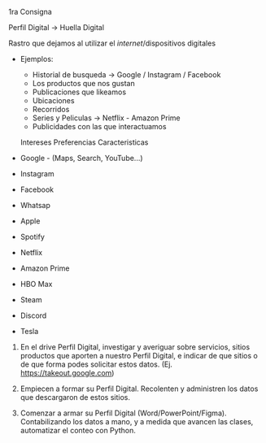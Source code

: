 1ra Consigna

Perfil Digital -> Huella Digital

Rastro que dejamos al utilizar el *internet*/dispositivos digitales

- Ejemplos:
	- Historial de busqueda -> Google / Instagram / Facebook
	- Los productos que nos gustan
	- Publicaciones que likeamos
	- Ubicaciones
	- Recorridos
	- Series y Peliculas -> Netflix - Amazon Prime
	- Publicidades con las que interactuamos

	Intereses
	Preferencias
	Caracteristicas

- Google - (Maps, Search, YouTube...)
- Instagram
- Facebook
- Whatsap
- Apple
- Spotify
- Netflix
- Amazon Prime
- HBO Max
- Steam
- Discord
- Tesla

1. En el drive Perfil Digital, investigar y averiguar sobre servicios, sitios productos que aporten a nuestro Perfil Digital, e indicar de que sitios o de que forma podes solicitar estos datos. (Ej. https://takeout.google.com)

2. Empiecen a formar su Perfil Digital. Recolenten y administren los datos que descargaron de estos sitios.

3. Comenzar a armar su Perfil Digital (Word/PowerPoint/Figma). Contabilizando los datos a mano, y a medida que avancen las clases, automatizar el conteo con Python.

